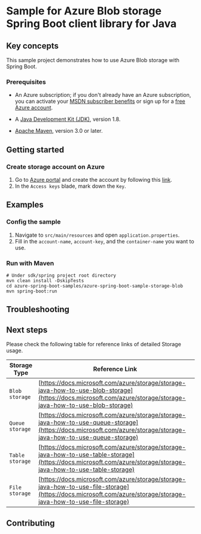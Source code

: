 # Sample for Azure Blob storage Spring Boot client library for Java

## Key concepts
This sample project demonstrates how to use Azure Blob storage with Spring Boot. 

### Prerequisites

* An Azure subscription; if you don't already have an Azure subscription, you can activate your [MSDN subscriber benefits](https://azure.microsoft.com/pricing/member-offers/msdn-benefits-details/) or sign up for a [free Azure account](https://azure.microsoft.com/free/).

* A [Java Development Kit (JDK)][jdk_link], version 1.8.

* [Apache Maven](http://maven.apache.org/), version 3.0 or later.

## Getting started

### Create storage account on Azure

1. Go to [Azure portal](https://portal.azure.com/) and create the account by following this [link](https://docs.microsoft.com/azure/storage/storage-create-storage-account). 
2. In the `Access keys` blade, mark down the `Key`.

## Examples                                                           
### Config the sample

1. Navigate to `src/main/resources` and open `application.properties`.
2. Fill in the `account-name`, `account-key`, and the `container-name` you want to use. 

### Run with Maven
```
# Under sdk/spring project root directory
mvn clean install -DskipTests
cd azure-spring-boot-samples/azure-spring-boot-sample-storage-blob
mvn spring-boot:run
```

## Troubleshooting
## Next steps
Please check the following table for reference links of detailed Storage usage. 

Storage Type | Reference Link
--- | ---
`Blob storage` | [https://docs.microsoft.com/azure/storage/storage-java-how-to-use-blob-storage](https://docs.microsoft.com/azure/storage/storage-java-how-to-use-blob-storage)
`Queue storage` | [https://docs.microsoft.com/azure/storage/storage-java-how-to-use-queue-storage](https://docs.microsoft.com/azure/storage/storage-java-how-to-use-queue-storage)
`Table storage` | [https://docs.microsoft.com/azure/storage/storage-java-how-to-use-table-storage](https://docs.microsoft.com/azure/storage/storage-java-how-to-use-table-storage)
`File storage` | [https://docs.microsoft.com/azure/storage/storage-java-how-to-use-file-storage](https://docs.microsoft.com/azure/storage/storage-java-how-to-use-file-storage)

## Contributing

<!-- LINKS -->
[jdk_link]: https://docs.microsoft.com/java/azure/jdk/?view=azure-java-stable







